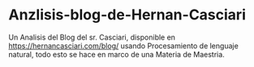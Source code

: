 # Anzlisis-blog-de-Hernan-Casciari
Un Analisis del Blog del sr. Casciari, disponible en https://hernancasciari.com/blog/ usando Procesamiento de lenguaje natural, todo esto se hace en marco de una Materia de Maestria.

